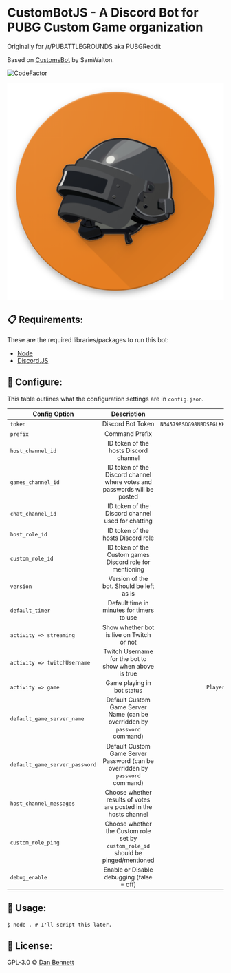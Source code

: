 # CustomBotJS - A Discord Bot for PUBG Custom Game organization

Originally for /r/PUBATTLEGROUNDS aka PUBGReddit

Based on [CustomsBot](https://github.com/Samwalton9/CustomsBot) by SamWalton.

[![CodeFactor](https://www.codefactor.io/repository/github/danbennettuk/custombotjs/badge)](https://www.codefactor.io/repository/github/danbennettuk/custombotjs)

<div align="center">
    <img src="./botlogo.png" />
</div>

## 📋 Requirements:

These are the required libraries/packages to run this bot:

-   [Node](https://nodejs.org/en/)
-   [Discord.JS](https://discord.js.org)

## 🔧 Configure:

This table outlines what the configuration settings are in `config.json`.

| Config Option                  |                                    Description                                    |                            Example                            |
| ------------------------------ | :-------------------------------------------------------------------------------: | :-----------------------------------------------------------: |
| `token`                        |                                 Discord Bot Token                                 | `N345798SDG98NBDSFGLKHlh4.8sdglh.dfg8oe4lkndf_dhg0934sg2qevM` |
| `prefix`                       |                                  Command Prefix                                   |                              `$`                              |
| `host_channel_id`              |                       ID token of the hosts Discord channel                       |                       `40972350972635`                        |
| `games_channel_id`             |     ID token of the Discord channel where votes and passwords will be posted      |                       `40972350972635`                        |
| `chat_channel_id`              |                 ID token of the Discord channel used for chatting                 |                       `40972350972635`                        |
| `host_role_id`                 |                        ID token of the hosts Discord role                         |                       `40972350972635`                        |
| `custom_role_id`               |             ID token of the Custom games Discord role for mentioning              |                       `40972350972635`                        |
| `version`                      |                     Version of the bot. Should be left as is                      |                            `0.0.1`                            |
| `default_timer`                |                     Default time in minutes for timers to use                     |                              `2`                              |
| `activity => streaming`        |                     Show whether bot is live on Twitch or not                     |                            `false`                            |
| `activity => twitchUsername`   |              Twitch Username for the bot to show when above is true               |                         `DanBennett`                          |
| `activity => game`             |                            Game playing in bot status                             |                `PlayerUnknown's BattleGrounds`                |
| `default_game_server_name`     |     Default Custom Game Server Name (can be overridden by `password` command)     |                            `true`                             |
| `default_game_server_password` |   Default Custom Game Server Password (can be overridden by `password` command)   |                            `true`                             |
| `host_channel_messages`        |          Choose whether results of votes are posted in the hosts channel          |                            `true`                             |
| `custom_role_ping`             | Choose whether the Custom role set by `custom_role_id` should be pinged/mentioned |                            `true`                             |
| `debug_enable`                 |                     Enable or Disable debugging (false = off)                     |                            `false`                            |

## 🚀 Usage:

```shell
$ node . # I'll script this later.
```

## 📄 License:

GPL-3.0 © [Dan Bennett](https://github.com/DanBennettUK/CustomBotJS/blob/master/LICENSE)
